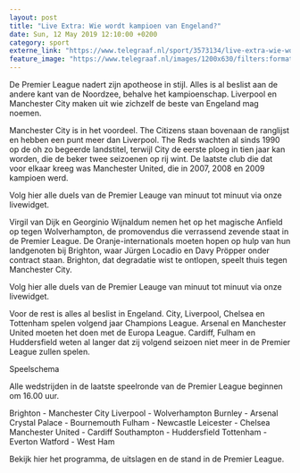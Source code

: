 ```yaml
---
layout: post
title: "Live Extra: Wie wordt kampioen van Engeland?"
date: Sun, 12 May 2019 12:10:00 +0200
category: sport
externe_link: "https://www.telegraaf.nl/sport/3573134/live-extra-wie-wordt-kampioen-van-engeland"
feature_image: "https://www.telegraaf.nl/images/1200x630/filters:format(jpeg):quality(80)/cdn-kiosk-api.telegraaf.nl/2ab7797e-749e-11e9-85b5-0217670beecd.jpg"
---
```


<p class="intro">De Premier League nadert zijn apotheose in stijl. Alles is al beslist aan de andere kant van de Noordzee, behalve het kampioenschap. Liverpool en Manchester City maken uit wie zichzelf de beste van Engeland mag noemen.</p> <p>Manchester City is in het voordeel. The Citizens staan bovenaan de ranglijst en hebben een punt meer dan Liverpool. The Reds wachten al sinds 1990 op de oh zo begeerde landstitel, terwijl City de eerste ploeg in tien jaar kan worden, die de beker twee seizoenen op rij wint. De laatste club die dat voor elkaar kreeg was Manchester United, die in 2007, 2008 en 2009 kampioen werd.</p><p>Volg hier alle duels van de Premier Leauge van minuut tot minuut via onze livewidget.</p><p>Virgil van Dijk en Georginio Wijnaldum nemen het op het magische Anfield op tegen Wolverhampton, de promovendus die verrassend zevende staat in de Premier League. De Oranje-internationals moeten hopen op hulp van hun landgenoten bij Brighton, waar Jürgen Locadio en Davy Pröpper onder contract staan. Brighton, dat degradatie wist te ontlopen, speelt thuis tegen Manchester City.</p><p>Volg hier alle duels van de Premier Leauge van minuut tot minuut via onze livewidget.</p><p>Voor de rest is alles al beslist in Engeland. City, Liverpool, Chelsea en Tottenham spelen volgend jaar Champions League. Arsenal en Manchester United moeten het doen met de Europa League. Cardiff, Fulham en Huddersfield weten al langer dat zij volgend seizoen niet meer in de Premier League zullen spelen.</p><p>Speelschema</p><p>Alle wedstrijden in de laatste speelronde van de Premier League beginnen om 16.00 uur.</p><p>Brighton - Manchester City
Liverpool - Wolverhampton
Burnley - Arsenal
Crystal Palace - Bournemouth
Fulham - Newcastle
Leicester - Chelsea
Manchester United - Cardiff
Southampton - Huddersfield
Tottenham - Everton
Watford - West Ham</p><p>Bekijk hier het programma, de uitslagen en de stand in de Premier League.</p>
